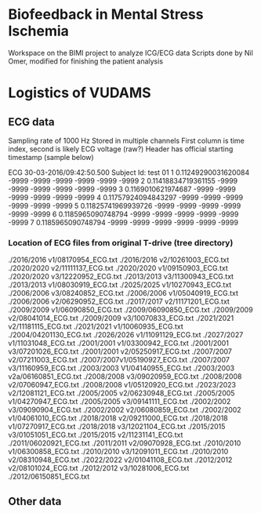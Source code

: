 # Biofeedback in Mental Stress Ischemia

Workspace on the BIMI project to analyze ICG/ECG data
Scripts done by Nil Omer, modified for finishing the patient analysis

# Logistics of VUDAMS

## ECG data

Sampling rate of 1000 Hz
Stored in multiple channels
First column is time index, second is likely ECG voltage (raw?)
Header has official starting timestamp (sample below)

ECG
30-03-2016/09:42:50.500
Subject Id: test 01
1 0.11249290031620084 -9999 -9999 -9999 -9999 -9999 -9999
2 0.11418834719361155 -9999 -9999 -9999 -9999 -9999 -9999
3 0.1169010621974687 -9999 -9999 -9999 -9999 -9999 -9999
4 0.11757924094843297 -9999 -9999 -9999 -9999 -9999 -9999
5 0.11825741969939726 -9999 -9999 -9999 -9999 -9999 -9999
6 0.1185965090748794 -9999 -9999 -9999 -9999 -9999 -9999
7 0.1185965090748794 -9999 -9999 -9999 -9999 -9999 -9999

### Location of ECG files from original T-drive (tree directory)

./2016/2016 v1/08170954_ECG.txt
./2016/2016 v2/10261003_ECG.txt
./2020/2020 v2/11111137_ECG.txt
./2020/2020 v1/09150903_ECG.txt
./2020/2020 v3/12220952_ECG.txt
./2013/2013 v3/11300943_ECG.txt
./2013/2013 v1/08030919_ECG.txt
./2025/2025 v1/10270943_ECG.txt
./2006/2006 v3/08240852_ECG.txt
./2006/2006 v1/05040919_ECG.txt
./2006/2006 v2/06290952_ECG.txt
./2017/2017 v2/11171201_ECG.txt
./2009/2009 v1/06090850_ECG.txt
./2009/06090850_ECG.txt
./2009/2009 v2/08041014_ECG.txt
./2009/2009 v3/10070833_ECG.txt
./2021/2021 v2/11181115_ECG.txt
./2021/2021 v1/10060935_ECG.txt
./2004/04201130_ECG.txt
./2026/2026 v1/11091129_ECG.txt
./2027/2027 v1/11031048_ECG.txt
./2001/2001 v1/03300942_ECG.txt
./2001/2001 v3/07201026_ECG.txt
./2001/2001 v2/05250917_ECG.txt
./2007/2007 v2/07211003_ECG.txt
./2007/2007v1/05190927_ECG.txt
./2007/2007 v3/11160959_ECG.txt
./2003/2003 V1/04140955_ECG.txt
./2003/2003 v2a/06160851_ECG.txt
./2008/2008 v3/09020959_ECG.txt
./2008/2008 v2/07060947_ECG.txt
./2008/2008 v1/05120920_ECG.txt
./2023/2023 v2/12081121_ECG.txt
./2005/2005 v2/06230948_ECG.txt
./2005/2005 v1/04270947_ECG.txt
./2005/2005 v3/09141111_ECG.txt
./2002/2002 v3/09090904_ECG.txt
./2002/2002 v2/06080859_ECG.txt
./2002/2002 v1/04061010_ECG.txt
./2018/2018 v2/09211000_ECG.txt
./2018/2018 v1/07270917_ECG.txt
./2018/2018 v3/12021104_ECG.txt
./2015/2015 v3/01051051_ECG.txt
./2015/2015 v2/11231141_ECG.txt
./2011/06020921_ECG.txt
./2011/2011 v2/09070928_ECG.txt
./2010/2010 v1/06300858_ECG.txt
./2010/2010 v3/12091011_ECG.txt
./2010/2010 v2/08310948_ECG.txt
./2022/2022 v2/01041108_ECG.txt
./2012/2012 v2/08101024_ECG.txt
./2012/2012 v3/10281006_ECG.txt
./2012/06150851_ECG.txt

## Other data
